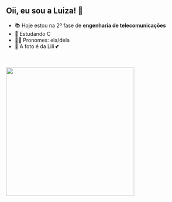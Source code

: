 ## Oii, eu sou a Luiza! 🦋
- 📚 Hoje estou na 2º fase de **engenharia de telecomunicações**
- 🌱 Estudando C
- 👩‍🦰 Pronomes: ela/dela
- 🐶 A foto é da Lili 💕

<br>
 
<div style="display: inline_block"><br>
  <img align="left" height="350" width"350" src="https://cdn.discordapp.com/attachments/978456290428862516/1026273770438139985/octocat-1664753123951.png"/>
